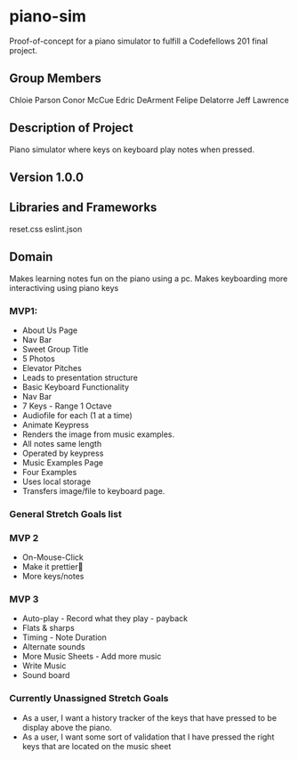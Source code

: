 # piano-sim
Proof-of-concept for a piano simulator to fulfill a Codefellows 201 final project.

## Group Members
Chloie Parson
Conor McCue
Edric DeArment
Felipe Delatorre
Jeff Lawrence

## Description of Project
Piano simulator where keys on keyboard play notes when pressed. 

## Version 1.0.0

## Libraries and Frameworks
reset.css
eslint.json

## Domain
Makes learning notes fun on the piano using a pc. Makes keyboarding more interactiving using piano keys

### MVP1:
* About Us Page
* Nav Bar
* Sweet Group Title
* 5 Photos
* Elevator Pitches
* Leads to presentation structure
* Basic Keyboard Functionality
* Nav Bar
* 7 Keys - Range 1 Octave
* Audiofile for each (1 at a time)
* Animate Keypress
* Renders the image from music examples.
* All notes same length
* Operated by keypress
* Music Examples Page
* Four Examples
* Uses local storage
* Transfers image/file to keyboard page.

### General Stretch Goals list
### MVP 2
* On-Mouse-Click
* Make it prettier
* More keys/notes

### MVP 3
* Auto-play - Record what they play - payback
* Flats & sharps
* Timing - Note Duration
* Alternate sounds
* More Music Sheets - Add more music 
* Write Music
* Sound board

### Currently Unassigned Stretch Goals
* As a user, I want a history tracker of the keys that have pressed to be display above the piano.
* As a user, I want some sort of validation that I have pressed the right keys that are located on the music sheet